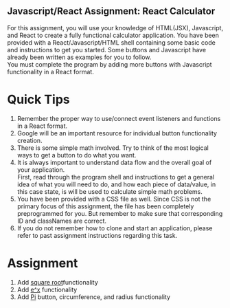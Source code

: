 ## Javascript/React Assignment: React Calculator

For this assignment, you will use your knowledge of HTML(JSX), Javascript, and React to
create a fully functional calculator application.  You have been provided with a
React/Javascript/HTML shell containing some basic code and instructions to get you
started. Some buttons and Javascript have already been written as examples for you to follow.  
You must complete the program by adding more buttons with Javascript functionality in
a React format.  

# Quick Tips

1. Remember the proper way to use/connect event listeners and functions in a React format.  
2. Google will be an important resource for individual button functionality creation.
3. There is some simple math involved.  Try to think of the most logical ways to get a
button to do what you want.
4. It is always important to understand data flow and the overall goal of your application.  
First, read through the program shell and instructions to get a general idea of what you
will need to do, and how each piece of data/value, in this case state, is will be used to
calculate simple math problems.
5. You have been provided with a CSS file as well.  Since CSS is not the primary focus of
this assignment, the file has been completely preprogrammed for you.  But remember to make
sure that corresponding ID and classNames are correct.
6. If you do not remember how to clone and start an application, please refer to past
assignment instructions regarding this task.

# Assignment
1. Add [square root](https://developer.mozilla.org/en-US/docs/Web/JavaScript/Reference/Global_Objects/Math/sqrt)functionality
2. Add [e^x](https://developer.mozilla.org/en-US/docs/Web/JavaScript/Reference/Global_Objects/Math/E) functionality
3. Add [Pi](https://developer.mozilla.org/en-US/docs/Web/JavaScript/Reference/Global_Objects/Math/PI) button, circumference, and radius functionality

